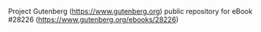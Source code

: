 Project Gutenberg (https://www.gutenberg.org) public repository for eBook #28226 (https://www.gutenberg.org/ebooks/28226)
